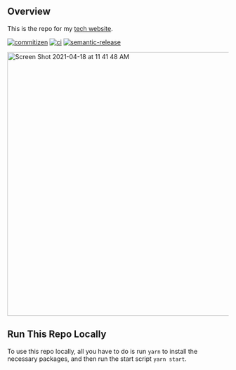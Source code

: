 ## Overview

This is the repo for my [tech website](https://jasonwu.io).

[![commitizen](https://img.shields.io/badge/commitizen-friendly-brightgreen.svg)](http://commitizen.github.io/cz-cli/) [![ci](https://github.com/wu-json/personal-website/actions/workflows/main.yml/badge.svg)](https://github.com/wu-json/personal-website/) [![semantic-release](https://img.shields.io/badge/%20%20%F0%9F%93%A6%F0%9F%9A%80-semantic--release-e10079.svg)](https://github.com/semantic-release/semantic-release)

<img width="600" alt="Screen Shot 2021-04-18 at 11 41 48 AM" src="https://user-images.githubusercontent.com/45532884/115151550-5258d480-a03b-11eb-93f1-b7645e74d7f2.png">

## Run This Repo Locally

To use this repo locally, all you have to do is run `yarn` to install the necessary packages, and then run the start script `yarn start`.
